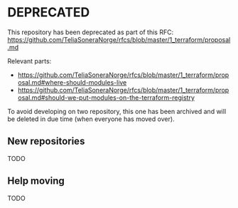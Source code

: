 # DEPRECATED

This repository has been deprecated as part of this RFC:
https://github.com/TeliaSoneraNorge/rfcs/blob/master/1_terraform/proposal.md

Relevant parts:
- https://github.com/TeliaSoneraNorge/rfcs/blob/master/1_terraform/proposal.md#where-should-modules-live
- https://github.com/TeliaSoneraNorge/rfcs/blob/master/1_terraform/proposal.md#should-we-put-modules-on-the-terraform-registry

To avoid developing on two repository, this one has been archived and will be deleted in due time (when everyone has moved over).

## New repositories

TODO

## Help moving

TODO

